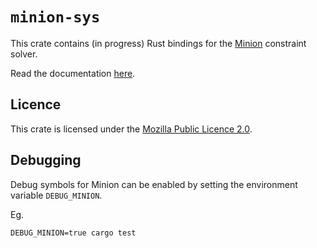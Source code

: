 # `minion-sys`

This crate contains (in progress) Rust bindings for the [Minion](https://github.com/minion/minion) constraint solver.

Read the documentation [here](https://conjure-cp.github.io/conjure-oxide/docs/minion_sys/).

## Licence

This crate is licensed under the [Mozilla Public Licence 2.0](https://www.mozilla.org/en-US/MPL/2.0/).

## Debugging

Debug symbols for Minion can be enabled by setting the environment variable `DEBUG_MINION`.

Eg.

```shell
DEBUG_MINION=true cargo test
```
